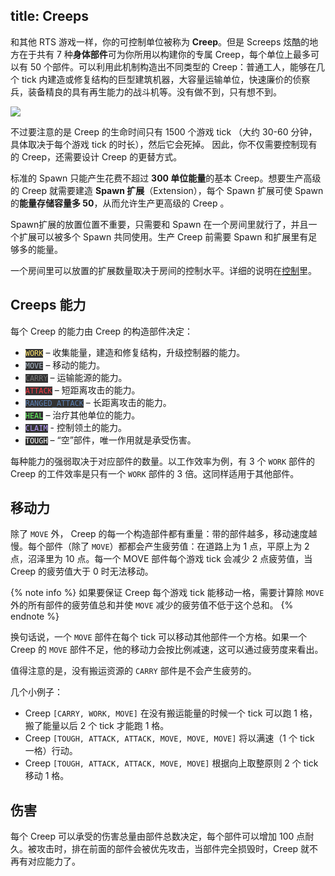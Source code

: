 title: Creeps
---

和其他 RTS 游戏一样，你的可控制单位被称为 **Creep**。但是 Screeps 炫酷的地方在于共有 7 种**身体部件**可为你所用以构建你的专属 Creep，每个单位上最多可以有 50 个部件。可以利用此机制构造出不同类型的 Creep：普通工人，能够在几个 tick 内建造或修复结构的巨型建筑机器，大容量运输单位，快速廉价的侦察兵，装备精良的具有再生能力的战斗机等。没有做不到，只有想不到。

![](img/bodyparts.png)

不过要注意的是 Creep 的生命时间只有 1500 个游戏 tick （大约 30-60 分钟，具体取决于每个游戏 tick 的时长），然后它会死掉。 因此，你不仅需要控制现有的 Creep，还需要设计 Creep 的更替方式。

标准的 Spawn 只能产生花费不超过 **300 单位能量**的基本 Creep。想要生产高级的 Creep 就需要建造 **Spawn 扩展**（Extension），每个 Spawn 扩展可使 Spawn 的**能量存储容量多 50**，从而允许生产更高级的 Creep 。

Spawn扩展的放置位置不重要，只需要和 Spawn 在一个房间里就行了，并且一个扩展可以被多个 Spawn 共同使用。生产 Creep 前需要 Spawn 和扩展里有足够多的能量。

一个房间里可以放置的扩展数量取决于房间的控制水平。详细的说明在[控制](/control.html)里。

## Creeps 能力

每个 Creep 的能力由 Creep 的构造部件决定：

*   <code style="background: #333; color: #ffe56d;">WORK</code> – 收集能量，建造和修复结构，升级控制器的能力。
*   <code style="background: #333; color: #a9b7c6;">MOVE</code> – 移动的能力。
*   <code style="background: #333; color: #777;">CARRY</code> – 运输能源的能力。
*   <code style="background: #333; color: #f93842;">ATTACK</code> – 短距离攻击的能力。
*   <code style="background: #333; color: #5d80b2;">RANGED_ATTACK</code> – 长距离攻击的能力。
*   <code style="background: #333; color: #65fd62;">HEAL</code> – 治疗其他单位的能力。
*   <code style="background: #333; color: #b99cfb;">CLAIM</code> - 控制领土的能力。
*   <code style="background: #333; color: #fff;">TOUGH</code> – “空”部件，唯一作用就是承受伤害。


每种能力的强弱取决于对应部件的数量。以工作效率为例，有 3 个 `WORK` 部件的 Creep 的工件效率是只有一个 `WORK` 部件的 3 倍。这同样适用于其他部件。

## 移动力

除了 `MOVE` 外， Creep 的每一个构造部件都有重量：带的部件越多，移动速度越慢。每个部件（除了 `MOVE`）都都会产生疲劳值：在道路上为 1 点，平原上为 2 点，沼泽里为 10 点。每一个 MOVE 部件每个游戏 tick 会减少 2  点疲劳值，当 Creep 的疲劳值大于 0 时无法移动。

{% note info %}
如果要保证 Creep 每个游戏 tick 能移动一格，需要计算除 `MOVE` 外的所有部件的疲劳值总和并使 `MOVE` 减少的疲劳值不低于这个总和。
{% endnote %}

换句话说，一个 `MOVE` 部件在每个 tick 可以移动其他部件一个方格。如果一个 Creep 的 `MOVE` 部件不足，他的移动力会按比例减速，这可以通过疲劳度来看出。


值得注意的是，没有搬运资源的 `CARRY` 部件是不会产生疲劳的。

几个小例子：

*   Creep `[CARRY, WORK, MOVE]` 在没有搬运能量的时候一个 tick 可以跑 1 格，搬了能量以后 2 个 tick 才能跑 1 格。
*   Creep `[TOUGH, ATTACK, ATTACK, MOVE, MOVE, MOVE]` 将以满速（1 个 tick 一格）行动。
*   Creep `[TOUGH, ATTACK, ATTACK, MOVE, MOVE]` 根据向上取整原则 2 个 tick 移动 1 格。

## 伤害

每个 Creep 可以承受的伤害总量由部件总数决定，每个部件可以增加 100 点耐久。被攻击时，排在前面的部件会被优先攻击，当部件完全损毁时，Creep 就不再有对应能力了。
